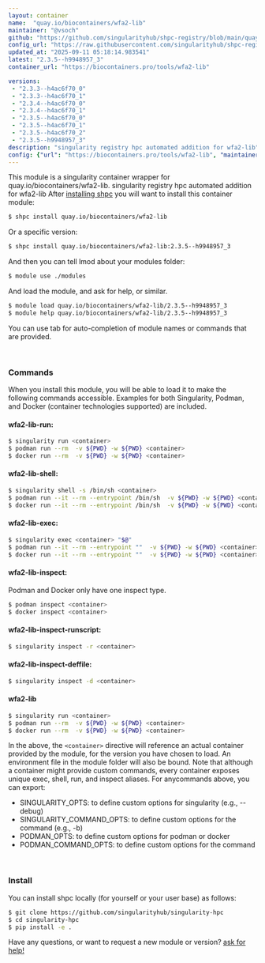 ```yaml
---
layout: container
name:  "quay.io/biocontainers/wfa2-lib"
maintainer: "@vsoch"
github: "https://github.com/singularityhub/shpc-registry/blob/main/quay.io/biocontainers/wfa2-lib/container.yaml"
config_url: "https://raw.githubusercontent.com/singularityhub/shpc-registry/main/quay.io/biocontainers/wfa2-lib/container.yaml"
updated_at: "2025-09-11 05:18:14.983541"
latest: "2.3.5--h9948957_3"
container_url: "https://biocontainers.pro/tools/wfa2-lib"

versions:
 - "2.3.3--h4ac6f70_0"
 - "2.3.3--h4ac6f70_1"
 - "2.3.4--h4ac6f70_0"
 - "2.3.4--h4ac6f70_1"
 - "2.3.5--h4ac6f70_0"
 - "2.3.5--h4ac6f70_1"
 - "2.3.5--h4ac6f70_2"
 - "2.3.5--h9948957_3"
description: "singularity registry hpc automated addition for wfa2-lib"
config: {"url": "https://biocontainers.pro/tools/wfa2-lib", "maintainer": "@vsoch", "description": "singularity registry hpc automated addition for wfa2-lib", "latest": {"2.3.5--h9948957_3": "sha256:92cdc4640703b304c7413cc895637c4805e0615bddb2ab27a28a220eb7f5ea95"}, "tags": {"2.3.3--h4ac6f70_0": "sha256:62df605f9d9cac3fa9a3a4283692f74a818bb992da3c8d1218c8f7ea5204545d", "2.3.3--h4ac6f70_1": "sha256:263f84c297911d5a74da0ccd8d07cd3f2afe95bcd3c6e93c0ebdf422ef95939e", "2.3.4--h4ac6f70_0": "sha256:582f548d1d513596a094db779394f0b4338888d6e21e893f619771afcbb5340e", "2.3.4--h4ac6f70_1": "sha256:5d0d1292c4c354393667788b7c9ebf1475dc4edb658e47d9b1362430473592a1", "2.3.5--h4ac6f70_0": "sha256:b3b93c4ebb019ac78f1c464677456188c618266e37fb6d36ac735a4f0b897792", "2.3.5--h4ac6f70_1": "sha256:a4b13cd383b882ef50ab80363c2c01baa58c5529e069a37d40aca6e03c76e3bb", "2.3.5--h4ac6f70_2": "sha256:8445636f3de75b6838885b03ac9965dad8195bdfb6f7ea96b1473e5e1376cae8", "2.3.5--h9948957_3": "sha256:92cdc4640703b304c7413cc895637c4805e0615bddb2ab27a28a220eb7f5ea95"}, "docker": "quay.io/biocontainers/wfa2-lib"}
---
```


This module is a singularity container wrapper for quay.io/biocontainers/wfa2-lib.
singularity registry hpc automated addition for wfa2-lib
After [installing shpc](#install) you will want to install this container module:


```bash
$ shpc install quay.io/biocontainers/wfa2-lib
```

Or a specific version:

```bash
$ shpc install quay.io/biocontainers/wfa2-lib:2.3.5--h9948957_3
```

And then you can tell lmod about your modules folder:

```bash
$ module use ./modules
```

And load the module, and ask for help, or similar.

```bash
$ module load quay.io/biocontainers/wfa2-lib/2.3.5--h9948957_3
$ module help quay.io/biocontainers/wfa2-lib/2.3.5--h9948957_3
```

You can use tab for auto-completion of module names or commands that are provided.

<br>

### Commands

When you install this module, you will be able to load it to make the following commands accessible.
Examples for both Singularity, Podman, and Docker (container technologies supported) are included.

#### wfa2-lib-run:

```bash
$ singularity run <container>
$ podman run --rm  -v ${PWD} -w ${PWD} <container>
$ docker run --rm  -v ${PWD} -w ${PWD} <container>
```

#### wfa2-lib-shell:

```bash
$ singularity shell -s /bin/sh <container>
$ podman run --it --rm --entrypoint /bin/sh  -v ${PWD} -w ${PWD} <container>
$ docker run --it --rm --entrypoint /bin/sh  -v ${PWD} -w ${PWD} <container>
```

#### wfa2-lib-exec:

```bash
$ singularity exec <container> "$@"
$ podman run --it --rm --entrypoint ""  -v ${PWD} -w ${PWD} <container> "$@"
$ docker run --it --rm --entrypoint ""  -v ${PWD} -w ${PWD} <container> "$@"
```

#### wfa2-lib-inspect:

Podman and Docker only have one inspect type.

```bash
$ podman inspect <container>
$ docker inspect <container>
```

#### wfa2-lib-inspect-runscript:

```bash
$ singularity inspect -r <container>
```

#### wfa2-lib-inspect-deffile:

```bash
$ singularity inspect -d <container>
```



#### wfa2-lib

```bash
$ singularity run <container>
$ podman run --rm  -v ${PWD} -w ${PWD} <container>
$ docker run --rm  -v ${PWD} -w ${PWD} <container>
```


In the above, the `<container>` directive will reference an actual container provided
by the module, for the version you have chosen to load. An environment file in the
module folder will also be bound. Note that although a container
might provide custom commands, every container exposes unique exec, shell, run, and
inspect aliases. For anycommands above, you can export:

 - SINGULARITY_OPTS: to define custom options for singularity (e.g., --debug)
 - SINGULARITY_COMMAND_OPTS: to define custom options for the command (e.g., -b)
 - PODMAN_OPTS: to define custom options for podman or docker
 - PODMAN_COMMAND_OPTS: to define custom options for the command

<br>

### Install

You can install shpc locally (for yourself or your user base) as follows:

```bash
$ git clone https://github.com/singularityhub/singularity-hpc
$ cd singularity-hpc
$ pip install -e .
```

Have any questions, or want to request a new module or version? [ask for help!](https://github.com/singularityhub/singularity-hpc/issues)